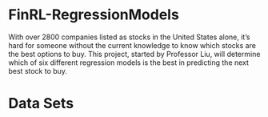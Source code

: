 # FinRL-RegressionModels
With over 2800 companies listed as stocks in the United States alone, it’s hard for someone without the current knowledge to know which stocks are the best options to buy. This project, started by Professor Liu, will determine which of six different regression models is the best in predicting the next best stock to buy.

# Data Sets

